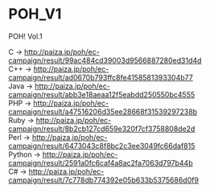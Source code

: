 POH_V1
======

POH! Vol.1

C      -> http://paiza.jp/poh/ec-campaign/result/99ac484cd39003d9566887280ed31d4d<br>
C++    -> http://paiza.jp/poh/ec-campaign/result/ad0670b793ffc8fe4158581393304b77<br>
Java   -> http://paiza.jp/poh/ec-campaign/result/abb3e18aeaa12f5eabdd250550bc4555<br>
PHP    -> http://paiza.jp/poh/ec-campaign/result/a47516206d35ee28668f31539297238b<br>
Ruby   -> http://paiza.jp/poh/ec-campaign/result/8b2cb127cd659e320f7cf3758808de2d<br>
Perl   -> http://paiza.jp/poh/ec-campaign/result/6473043c8f8bc2c3ee3049fc66daf815<br>
Python -> http://paiza.jp/poh/ec-campaign/result/2591a0fc6caf4a8ac2fa7063d797b44b<br>
C#     -> http://paiza.jp/poh/ec-campaign/result/7c778db774392e05b633b5375686d0f9<br>
